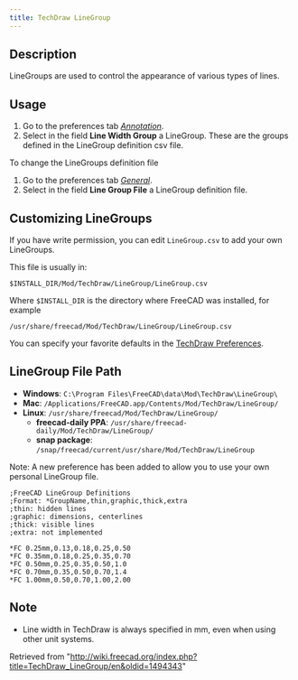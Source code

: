 ```yaml
---
title: TechDraw LineGroup
---
```

## Description

LineGroups are used to control the appearance of various types of lines.

## Usage

1. Go to the preferences tab *[Annotation](/TechDraw_Preferences#Annotation "TechDraw Preferences")*.
2. Select in the field **Line Width Group** a LineGroup. These are the groups defined in the LineGroup definition csv file.

To change the LineGroups definition file

1. Go to the preferences tab *[General](/TechDraw_Preferences#General "TechDraw Preferences")*.
2. Select in the field **Line Group File** a LineGroup definition file.

## Customizing LineGroups

If you have write permission, you can edit `LineGroup.csv` to add your own LineGroups.

This file is usually in:

```
$INSTALL_DIR/Mod/TechDraw/LineGroup/LineGroup.csv

```

Where `$INSTALL_DIR` is the directory where FreeCAD was installed, for example

```
/usr/share/freecad/Mod/TechDraw/LineGroup/LineGroup.csv

```

You can specify your favorite defaults in the [TechDraw Preferences](/TechDraw_Preferences "TechDraw Preferences").

## LineGroup File Path

* **Windows**: `C:\Program Files\FreeCAD\data\Mod\TechDraw\LineGroup\`
* **Mac**: `/Applications/FreeCAD.app/Contents/Mod/TechDraw/LineGroup/`
* **Linux**: `/usr/share/freecad/Mod/TechDraw/LineGroup/`
  + **freecad-daily PPA**: `/usr/share/freecad-daily/Mod/TechDraw/LineGroup/`
  + **snap package**: `/snap/freecad/current/usr/share/Mod/TechDraw/LineGroup`

Note: A new preference has been added to allow you to use your own personal LineGroup file.

```
;FreeCAD LineGroup Definitions
;Format: *GroupName,thin,graphic,thick,extra
;thin: hidden lines
;graphic: dimensions, centerlines
;thick: visible lines
;extra: not implemented

```

```
*FC 0.25mm,0.13,0.18,0.25,0.50
*FC 0.35mm,0.18,0.25,0.35,0.70
*FC 0.50mm,0.25,0.35,0.50,1.0
*FC 0.70mm,0.35,0.50,0.70,1.4
*FC 1.00mm,0.50,0.70,1.00,2.00

```

## Note

* Line width in TechDraw is always specified in mm, even when using other unit systems.

Retrieved from "<http://wiki.freecad.org/index.php?title=TechDraw_LineGroup/en&oldid=1494343>"